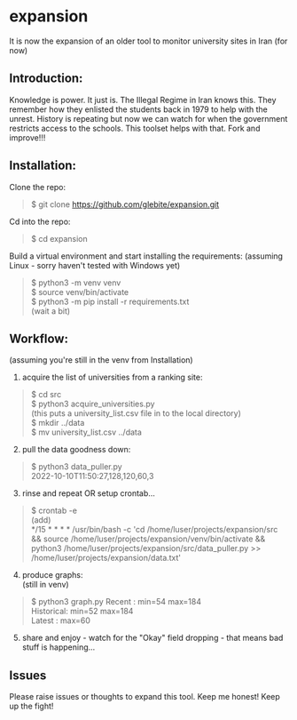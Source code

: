 # expansion  
It is now the expansion of an older tool to monitor university sites in Iran (for now)

## Introduction:
Knowledge is power.  It just is.  The Illegal Regime in Iran knows this.  They remember
how they enlisted the students back in 1979 to help with the unrest.  History is repeating
but now we can watch for when the government restricts access to the schools.  This toolset
helps with that.  Fork and improve!!!  

## Installation:
Clone the repo:  
> $ git clone https://github.com/glebite/expansion.git  

Cd into the repo:  
> $ cd expansion

Build a virtual environment and start installing the requirements:
(assuming Linux - sorry haven't tested with Windows yet)  
> $ python3 -m venv venv  
> $ source venv/bin/activate  
> $ python3 -m pip install -r requirements.txt  
(wait a bit)

## Workflow:
(assuming you're still in the venv from Installation)  
1) acquire the list of universities from a ranking site:  
> $ cd src  
> $ python3 acquire_universities.py  
(this puts a university_list.csv file in to the local directory)  
> $ mkdir ../data  
> $ mv university_list.csv ../data  

2) pull the data goodness down:  
> $ python3 data_puller.py  
2022-10-10T11:50:27,128,120,60,3  

3) rinse and repeat OR setup crontab...  
> $ crontab -e  
> (add)  
> */15 * * * * /usr/bin/bash -c 'cd /home/luser/projects/expansion/src && source /home/luser/projects/expansion/venv/bin/activate && python3 /home/luser/projects/expansion/src/data_puller.py >> /home/luser/projects/expansion/data.txt'  

4) produce graphs:  
(still in venv)  
> $ python3 graph.py
Recent    : min=54 max=184  
Historical: min=52 max=184  
Latest    : max=60  

5) share and enjoy - watch for the "Okay" field dropping - that means bad stuff is happening...

## Issues
Please raise issues or thoughts to expand this tool.  Keep me honest!  Keep up the fight!  







